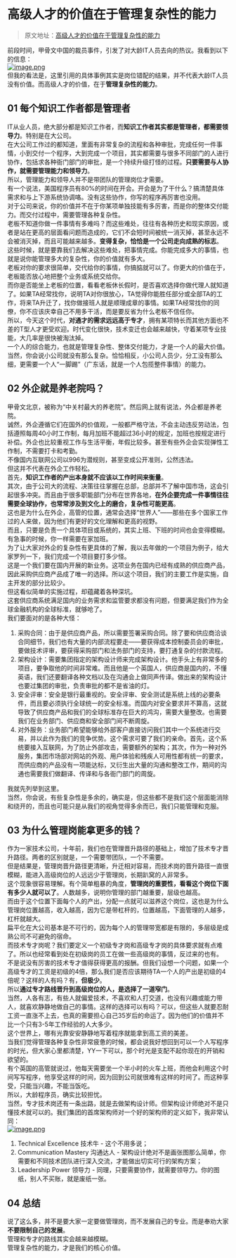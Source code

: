 # 高级人才的价值在于管理复杂性的能力

> 原文地址：[高级人才的价值在于管理复杂性的能力](https://mp.weixin.qq.com/s/s5Xc076M0U-xmIMc-hfSxA)

前段时间，甲骨文中国的裁员事件，引发了对大龄IT人员去向的热议。我看到以下的信息：<br />[![image.png](https://cdn.nlark.com/yuque/0/2022/png/763022/1658476283780-51632884-2b4f-48e5-80f8-16e920e8c136.png#clientId=u1e3e214f-0d09-4&from=paste&id=ufaaf95b1&originHeight=439&originWidth=688&originalType=url&ratio=1&rotation=0&showTitle=false&size=308598&status=done&style=none&taskId=u3f33c4c7-6e78-4eee-9a7d-f6b0cb6ead4&title=)](http://yupaits.com/images/%E9%AB%98%E7%BA%A7%E4%BA%BA%E6%89%8D%E7%9A%84%E4%BB%B7%E5%80%BC%E5%9C%A8%E4%BA%8E%E7%AE%A1%E7%90%86%E5%A4%8D%E6%9D%82%E6%80%A7%E7%9A%84%E8%83%BD%E5%8A%9B/%E7%94%B2%E9%AA%A8%E6%96%87%E4%B8%AD%E5%9B%BD%E8%A3%81%E5%91%98.jpg)<br />但我的看法是，这里引用的具体事例其实是岗位错配的结果，并不代表大龄IT人员没有价值。而高级人才的价值，在于**管理复杂性的能力**。
## 01 每个知识工作者都是管理者
IT从业人员，绝大部分都是知识工作者，而**知识工作者其实都是管理者，都需要领导力**。特别是在大公司。<br />在大公司工作过的都知道，里面有非常复杂的流程和各种审批，完成任何一件事情，小到交付一个程序，大到完成一个项目，其实都需要与很多不同部门的人进行协作，包括求各种衙门部门的审批，是一个持续升级打怪的过程。**只要需要与人协作，就需要管理能力和领导力**。<br />所以，管理能力和领导人并不是带团队的管理岗位才需要。<br />有一个说法，美国程序员有80%的时间在开会。开会是为了干什么？搞清楚具体需求和与上下游系统协调咯。没有这些协作，你写的程序再厉害也没用。<br />对于公司来说，你的价值并不在于你某项单独技能有多厉害，而是你的整体交付能力。而交付过程中，需要管理各种复杂性。<br />老板不知道你做一件事情有多难吗？而这些难处，往往有各种历史和现实原因，或者是站在更高的层面看问题而造成的，它们不会短时间被统一消灭掉，甚至永远不会被消灭掉，而且可能越来越多。**变得复杂，恰恰是一个公司走向成熟的标志**。<br />这些时候，就是要靠我们去解决这些难处，把事情完成。你能完成多大的事情，也就是说你能管理多大的复杂性，你的价值就有多大。<br />老板对你的要求很简单，交代给你的事情，你搞掂就可以了。你更大的价值在于，老板能否放心地把整个业务或系统交给你。<br />而你是否能坐上老板的位置，看看老板休长假时，是否喜欢选择你做代理人就知道了。如果TA经常找你，说明TA对你很放心，TA觉得你能胜任部分或全部TA的工作，将来TA升迁了，找你做接班人就是顺理成章的事情。如果TA经常找你的同僚，你不应该庆幸自己不用多干活，而是要反省为什么老板不信任你。<br />所以，今天这个时代，**对通才的需求远远高于专才**，拥有某项特长而其他方面也不差的T型人才更受欢迎。时代变化很快，技术变迁也会越来越快，守着某项专业技能，大几率是很快被淘汰掉。<br />一个人的综合能力，也就是管理复杂性、整体交付能力，才是一个人的最大价值。<br />当然，你会说小公司就没有那么复杂。恰恰相反，小公司人员少，分工没有那么细，更需要一个人“一脚踢”（广东话，就是一个人包揽整件事情）的能力。
## 02 外企就是养老院吗？
甲骨文北京，被称为“中关村最大的养老院”。然后网上就有说法，外企都是养老院。<br />诚然，外企遵循它们在国外的价值观，一般都严格守法，不会主动违反劳动法，包括遵照每周40小时工作制，每月加班不能超过36小时的规定，加班也按规定进行补偿。外企也比较重视工作与生活平衡，年假比较多。甚至有些外企会实现弹性工作制，不需要打卡和考勤。<br />不像国内互联网公司以996为潜规则，甚至变成公开准则，公然违法。<br />但这并不代表在外企工作轻松。<br />首先，**知识工作者的产出本身就不应该以工作时间来衡量**。<br />其次，由于公司大的流程、决策往往掌握在总部，总部并不了解中国市场，这会引起很多冲突。而且由于很多职能部门分布在世界各地，**在外企要完成一件事情往往需要全球协作，也常常涉及到文化上的磨合，复杂性可能更高**。<br />这也是为什么在外企，高管的位置，通常会选择“世界人”——那些在多个国家工作过的人来做，因为他们有更好的文化理解和更高的视野。<br />而且，只要是负责一个具体项目或系统的，其实上班、下班的时间也会变得模糊。有急事的时候，你一样需要在家加班。<br />为了让大家对外企的复杂性有更具体的了解，我以去年做的一个项目为例子，给大家罗列一下，我们完成一个项目要打多少怪。<br />这是一个我们要在国内开展的新业务。这项业务在国内已经有成熟的供应商产品，因此采购供应商产品成了唯一的选择。所以这个项目，我们的主要工作是实施，自主开发的部分比较少。<br />但这看似简单的实施过程，却蕴藏着各种深坑。<br />这套供应商系统满足国内的业务需求和监管要求都没有问题，但要满足我们作为全球金融机构的全球标准，就够呛了。<br />我们要面对的是各种大怪：

1. 采购合同：由于是供应商产品，所以需要签署采购合同。除了要和供应商洽谈合同细节，我们也有大量的内部流程要走——要获得成本控制委员会的审批，要做技术评审，要获得采购部门和法务部门的支持，要打通复杂的付款流程。
2. 架构设计：需要集团指定的架构设计师来完成架构设计。他手头上有非常多的项目，要争取他的时间非常难。而且他是一个英国人，供应商是国内的，不懂英语，我们还要翻译各种文档以及在沟通会上做同声传译。做出来的架构设计也要过集团的审批，负责审批的都不是省油的灯。
3. 安全评审：安全是银行最重视的。安全评审、安全测试是系统上线的必要条件，而且要必须执行全球统一的安全标准。而国内对安全要求并不算高，这就导致了供应商产品和我们的全球标准存在巨大的鸿沟，需要大量整改。也需要我们在业务部门、供应商和安全部门间不断周旋。
4. 对外服务：业务部门希望能够给外部客户直接访问我们其中一个系统进行交易，并以此作为我们的竞争优势。这个需求可要了我们的亲命。首先，这个系统要接入互联网，为了防止外部攻击，需要额外的架构；其次，作为一种对外服务，集团市场部对网站的外观、用户体验和残疾人可用性都有统一的要求，而供应商的产品没有一项能达标，又衍生出大量的沟通和整改工作，期间的沟通也需要我们做翻译、传译和与各衙门部门的周旋。

我就先列举到这里。<br />当然，你会说，有些复杂性是多余的，确实是，但这些都不是我们这个层面能消除和绕开的，而且也可能只是从我们的视角觉得多余而已，我们只能管理和克服。
## 03 为什么管理岗能拿更多的钱？
作为一家技术公司，十年前，我们也在管理晋升路径的基础上，增加了技术专才晋升路径。两者的区别就是，一个需要带团队，一个不需要。<br />但是结果是，管理岗晋升路径更清晰，升迁相对容易，而技术岗的晋升路径一直很模糊，能进入高级岗位的人远远少于管理岗，长期趴窝的人非常多。<br />这个现象很容易理解。有个简单粗暴的角度，**管理岗的重要性，看看这个岗位下面有多少人就可以了**。人数越多，说明你管理的部门越重要，层级也越高。<br />而由于这个位置下面每个人的产出，分配一点就可以滋养这个岗位，这也是为什么管理岗位置越高，收入越高，因为它是带杠杆的，位置越高，下面管理的人越多，杠杆就越大。<br />扁平化在大公司基本是不可行的，因为每个人的管理带宽都是有限的，多层级是成熟公司不可避免的宿命。<br />而技术专才岗呢？我们要定义一个初级专才岗和高级专才岗的具体要求就有点难了。所以也经常看到处在初级岗的员工在做一些高级岗的事情，反过来的也有。<br />不是说没有厉害的技术专才值得获得更高的报酬。但我们设想一个问题，如果一个高级专才的工资是初级的4倍，那么我们是否应该期待TA一个人的产出是初级的4倍呢？这样的人有吗？有，**但极少**。<br />所以**通过专才路线晋升到高级岗位的人，是选择了一道窄门**。<br />当然，人各有志，有些人就偏爱技术，不喜欢和人打交道，也没有兴趣或能力带人，就喜欢静静地做自己的事情。这样的选择可以有吗？可以，但这些人就要忍耐工资一直涨不上去，也真的需要担心自己35岁后的命运了。因为他们的价值并不比一个只有3-5年工作经验的人大多少。<br />这个世界上，哪有光靠安安静静地写着程序就能拿到高工资的美差。<br />当我们觉得管理各种复杂性非常疲惫的时候，都会说我好想回到可以一个人写程序的时光，但大家心里都清楚，YY一下可以，那个时光是支配不起你现在的开销和欲望的。<br />有个英国的高管就说过，他每天需要坐一个半小时的火车上班，而他会利用这个时间写写程序，他享受这样的时间，因为回到公司就很难有这样的时间了。而这种享受，只能当兴趣，不能当饭吃。<br />所以，大龄程序员，确实比较担忧。<br />当然，专才技术岗还有一条出路，就是去做架构设计师。但架构设计师绝对不是只懂技术就可以的。我们集团的首席架构师对一个好的架构师的定义如下，我非常认同：<br />[![image.png](https://cdn.nlark.com/yuque/0/2022/png/763022/1658476283168-7a07d938-31a2-4ec5-8ffc-f93a4fc117ab.png#clientId=u1e3e214f-0d09-4&from=paste&id=u19f3badc&originHeight=600&originWidth=600&originalType=url&ratio=1&rotation=0&showTitle=false&size=58242&status=done&style=none&taskId=uac76d537-d3b5-4b99-a6d9-3179b8fa095&title=)](http://yupaits.com/images/%E9%AB%98%E7%BA%A7%E4%BA%BA%E6%89%8D%E7%9A%84%E4%BB%B7%E5%80%BC%E5%9C%A8%E4%BA%8E%E7%AE%A1%E7%90%86%E5%A4%8D%E6%9D%82%E6%80%A7%E7%9A%84%E8%83%BD%E5%8A%9B/%E6%9E%B6%E6%9E%84%E5%B8%88%E8%83%BD%E5%8A%9B.png)

1. Technical Excellence 技术牛 - 这个不用多说；
2. Communication Mastery 沟通达人 - 架构设计绝对不是画张图那么简单，你需要和不同技术团队进行深入交流，才能做出切实可行的架构方案；
3. Leadership Power 领导力 - 同理，只要需要协作，就需要领导力。你的图纸，别人不买账，就是废纸一张。
## 04 总结
说了这么多，并不是要大家一定要做管理岗，而不发展自己的专业。而是奉劝大家**不要限制自己的发展**。<br />管理和专才的路线其实会越来越模糊。<br />管理复杂性的能力，才是我们的核心价值。

